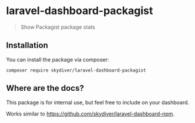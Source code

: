 # laravel-dashboard-packagist
> Show Packagist package stats


## Installation
You can install the package via composer:
```
composer require skydiver/laravel-dashboard-packagist
```


## Where are the docs?
This package is for internal use, but feel free to include on your dashboard.

Works similar to https://github.com/skydiver/laravel-dashboard-npm.
